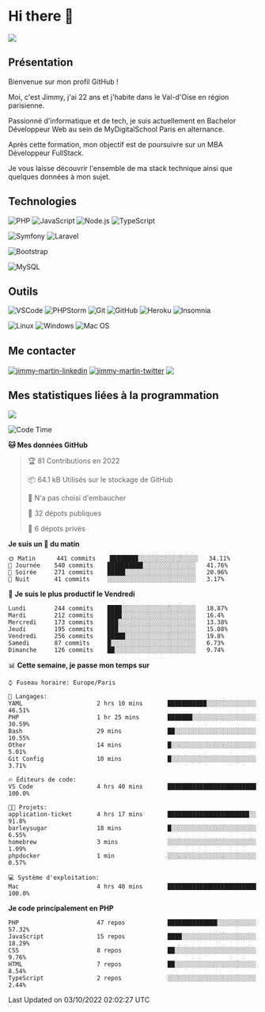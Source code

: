 # Hi there 👋

![](https://komarev.com/ghpvc/?username=jimmy-martin&color=1a1b27)

<!--
**jimmy-martin/jimmy-martin** is a ✨ _special_ ✨ repository because its `README.md` (this file) appears on your GitHub profile.

Here are some ideas to get you started:

- 🔭 I’m currently working on ...
- 🌱 I’m currently learning ...
- 👯 I’m looking to collaborate on ...
- 🤔 I’m looking for help with ...
- 💬 Ask me about ...
- 📫 How to reach me: ...
- 😄 Pronouns: ...
- ⚡ Fun fact: ...
-->

## Présentation

Bienvenue sur mon profil GitHub !

Moi, c'est Jimmy, j'ai 22 ans et j'habite dans le Val-d'Oise en région parisienne.

Passionné d'informatique et de tech, je suis actuellement en Bachelor Développeur Web au sein de MyDigitalSchool Paris en alternance.

Après cette formation, mon objectif est de poursuivre sur un MBA Développeur FullStack.

Je vous laisse découvrir l'ensemble de ma stack technique ainsi que quelques données à mon sujet.

## Technologies

<div>

![PHP](https://img.shields.io/badge/PHP-777BB4?style=for-the-badge&logo=php&logoColor=white) ![JavaScript](https://img.shields.io/badge/JavaScript-F7DF1E?style=for-the-badge&logo=javascript&logoColor=black) ![Node.js](https://img.shields.io/badge/Node.js-43853D?style=for-the-badge&logo=node.js&logoColor=white) ![TypeScript](https://img.shields.io/badge/TypeScript-007ACC?style=for-the-badge&logo=typescript&logoColor=white)

</div>
<div>

![Symfony](https://img.shields.io/badge/Symfony-092E20?style=for-the-badge&logo=symfony&logoColor=white) ![Laravel](https://img.shields.io/badge/Laravel-FF2D20?style=for-the-badge&logo=laravel&logoColor=white)

</div>
<div>

![Bootstrap](https://img.shields.io/badge/Bootstrap-563D7C?style=for-the-badge&logo=bootstrap&logoColor=white)

</div>
<div>

![MySQL](https://img.shields.io/badge/MySQL-4479A1?style=for-the-badge&logo=mysql&logoColor=white)

</div>

## Outils

![VSCode](https://img.shields.io/badge/VSCode-007ACC?style=for-the-badge&logo=visual-studio-code&logoColor=white)
![PHPStorm](http://img.shields.io/badge/-PHPStorm-181717?style=for-the-badge&logo=phpstorm&logoColor=white)
![Git](https://img.shields.io/badge/Git-E44C30?style=for-the-badge&logo=git&logoColor=white)
![GitHub](https://img.shields.io/badge/GitHub-100000?style=for-the-badge&logo=github&logoColor=white)
![Heroku](https://img.shields.io/badge/Heroku-6762a6?style=for-the-badge&logo=heroku&logoColor=white)
![Insomnia](https://img.shields.io/badge/Insomnia-5600cd?style=for-the-badge&logo=insomnia&logoColor=white)

![Linux](https://img.shields.io/badge/Linux-FCC624?style=for-the-badge&logo=linux&logoColor=white)
![Windows](https://img.shields.io/badge/Windows-0078D6?style=for-the-badge&logo=windows&logoColor=white)
![Mac OS](https://img.shields.io/badge/mac%20os-000000?style=for-the-badge&logo=apple&logoColor=white)

## Me contacter

<p>
<a href="https://www.linkedin.com/in/jimmy-martin-dev/" target="blank"><img align="center" src="https://img.shields.io/badge/-LinkedIn-0077B5?style=for-the-badge&logo=Linkedin&logoColor=white&link=https://www.linkedin.com/in/jimmy-martin-dev/" alt="jimmy-martin-linkedin"/></a>
<a href="https://twitter.com/jimmydev_" target="blank"><img align="center" src="https://img.shields.io/badge/-Twitter-1DA1F2?style=for-the-badge&logo=Twitter&logoColor=white&link=https://twitter.com/jimmydev_" alt="jimmy-martin-twitter"/></a>
 <a href="mailto:jimmy.martin952@gmail.com" target="blank"><img align="center" src="https://img.shields.io/badge/gmail-D14836?style=for-the-badge&logo=gmail&logoColor=white" /></a>
</p>

## Mes statistiques liées à la programmation

<a href="https://github-readme-stats.vercel.app/api/top-langs/?username=jimmy-martin&layout=compact">
  <img align="center" src="https://github-readme-stats.vercel.app/api/top-langs/?username=jimmy-martin&layout=compact"/>
</a>



<!--START_SECTION:waka-->
![Code Time](http://img.shields.io/badge/Code%20Time-1%2C119%20hrs%2050%20mins-blue)

**🐱 Mes données GitHub** 

> 🏆 81 Contributions en 2022
 > 
> 📦 64.1 kB Utilisés sur le stockage de GitHub 
 > 
> 🚫 N'a pas choisi d'embaucher
 > 
> 📜 32 dépots publiques 
 > 
> 🔑 6 dépots privés  
 > 
**Je suis un 🐤 du matin** 

```text
🌞 Matin      441 commits    ████████░░░░░░░░░░░░░░░░░   34.11% 
🌆 Journée    540 commits    ██████████░░░░░░░░░░░░░░░   41.76% 
🌃 Soirée     271 commits    █████░░░░░░░░░░░░░░░░░░░░   20.96% 
🌙 Nuit       41 commits     ░░░░░░░░░░░░░░░░░░░░░░░░░   3.17%

```
📅 **Je suis le plus productif le Vendredi** 

```text
Lundi        244 commits    ████░░░░░░░░░░░░░░░░░░░░░   18.87% 
Mardi        212 commits    ████░░░░░░░░░░░░░░░░░░░░░   16.4% 
Mercredi     173 commits    ███░░░░░░░░░░░░░░░░░░░░░░   13.38% 
Jeudi        195 commits    ███░░░░░░░░░░░░░░░░░░░░░░   15.08% 
Vendredi     256 commits    █████░░░░░░░░░░░░░░░░░░░░   19.8% 
Samedi       87 commits     █░░░░░░░░░░░░░░░░░░░░░░░░   6.73% 
Dimanche     126 commits    ██░░░░░░░░░░░░░░░░░░░░░░░   9.74%

```


📊 **Cette semaine, je passe mon temps sur** 

```text
⌚︎ Fuseau horaire: Europe/Paris

💬 Langages: 
YAML                     2 hrs 10 mins       ███████████░░░░░░░░░░░░░░   46.51% 
PHP                      1 hr 25 mins        ███████░░░░░░░░░░░░░░░░░░   30.59% 
Bash                     29 mins             ██░░░░░░░░░░░░░░░░░░░░░░░   10.55% 
Other                    14 mins             █░░░░░░░░░░░░░░░░░░░░░░░░   5.01% 
Git Config               10 mins             █░░░░░░░░░░░░░░░░░░░░░░░░   3.71%

🔥 Éditeurs de code: 
VS Code                  4 hrs 40 mins       █████████████████████████   100.0%

🐱‍💻 Projets: 
application-ticket       4 hrs 17 mins       ███████████████████████░░   91.8% 
barleysugar              18 mins             █░░░░░░░░░░░░░░░░░░░░░░░░   6.55% 
homebrew                 3 mins              ░░░░░░░░░░░░░░░░░░░░░░░░░   1.09% 
phpdocker                1 min               ░░░░░░░░░░░░░░░░░░░░░░░░░   0.57%

💻 Système d'exploitation: 
Mac                      4 hrs 40 mins       █████████████████████████   100.0%

```

**Je code principalement en PHP** 

```text
PHP                      47 repos            ██████████████░░░░░░░░░░░   57.32% 
JavaScript               15 repos            ████░░░░░░░░░░░░░░░░░░░░░   18.29% 
CSS                      8 repos             ██░░░░░░░░░░░░░░░░░░░░░░░   9.76% 
HTML                     7 repos             ██░░░░░░░░░░░░░░░░░░░░░░░   8.54% 
TypeScript               2 repos             ░░░░░░░░░░░░░░░░░░░░░░░░░   2.44%

```



 Last Updated on 03/10/2022 02:02:27 UTC
<!--END_SECTION:waka-->


